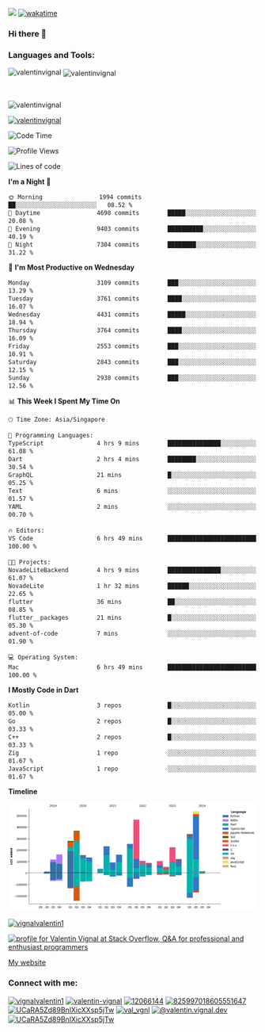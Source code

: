 
![](https://komarev.com/ghpvc/?username=valentinvignal&label=Profile%20views&color=0e75b6&style=flat)
[![wakatime](https://wakatime.com/badge/user/a700230c-ba51-4378-8fbc-fbcb542401ed.svg)](https://wakatime.com/@a700230c-ba51-4378-8fbc-fbcb542401ed)

### Hi there 👋

<h3 align="left">Languages and Tools:</h3>


<p><img align="left" src="https://github-readme-stats.vercel.app/api?username=ValentinVignal&count_private=true&show_icons=true&theme=dark" alt="valentinvignal" /></p>

<p>&nbsp;<img align="center" src="https://github-readme-stats.vercel.app/api/top-langs/?username=ValentinVignal&hide=jupyter%20notebook&layout=compact&theme=dark" alt="valentinvignal" /></p>

<br/>

<p><img align="center" src="https://github-readme-streak-stats.herokuapp.com/?user=valentinvignal&theme=dark" alt="valentinvignal" /></p>


<p align="left"> <a href="https://github.com/ryo-ma/github-profile-trophy"><img src="https://github-profile-trophy.vercel.app/?username=valentinvignal&theme=darkhub" alt="valentinvignal" /></a> </p>

<!--START_SECTION:waka-->
![Code Time](http://img.shields.io/badge/Code%20Time-2%2C810%20hrs%2045%20mins-blue)

![Profile Views](http://img.shields.io/badge/Profile%20Views-0-blue)

![Lines of code](https://img.shields.io/badge/From%20Hello%20World%20I%27ve%20Written-4.1%20million%20lines%20of%20code-blue)

**I'm a Night 🦉** 

```text
🌞 Morning                1994 commits        ██░░░░░░░░░░░░░░░░░░░░░░░   08.52 % 
🌆 Daytime                4698 commits        █████░░░░░░░░░░░░░░░░░░░░   20.08 % 
🌃 Evening                9403 commits        ██████████░░░░░░░░░░░░░░░   40.19 % 
🌙 Night                  7304 commits        ████████░░░░░░░░░░░░░░░░░   31.22 % 
```
📅 **I'm Most Productive on Wednesday** 

```text
Monday                   3109 commits        ███░░░░░░░░░░░░░░░░░░░░░░   13.29 % 
Tuesday                  3761 commits        ████░░░░░░░░░░░░░░░░░░░░░   16.07 % 
Wednesday                4431 commits        █████░░░░░░░░░░░░░░░░░░░░   18.94 % 
Thursday                 3764 commits        ████░░░░░░░░░░░░░░░░░░░░░   16.09 % 
Friday                   2553 commits        ███░░░░░░░░░░░░░░░░░░░░░░   10.91 % 
Saturday                 2843 commits        ███░░░░░░░░░░░░░░░░░░░░░░   12.15 % 
Sunday                   2938 commits        ███░░░░░░░░░░░░░░░░░░░░░░   12.56 % 
```


📊 **This Week I Spent My Time On** 

```text
🕑︎ Time Zone: Asia/Singapore

💬 Programming Languages: 
TypeScript               4 hrs 9 mins        ███████████████░░░░░░░░░░   61.08 % 
Dart                     2 hrs 4 mins        ████████░░░░░░░░░░░░░░░░░   30.54 % 
GraphQL                  21 mins             █░░░░░░░░░░░░░░░░░░░░░░░░   05.25 % 
Text                     6 mins              ░░░░░░░░░░░░░░░░░░░░░░░░░   01.57 % 
YAML                     2 mins              ░░░░░░░░░░░░░░░░░░░░░░░░░   00.70 % 

🔥 Editors: 
VS Code                  6 hrs 49 mins       █████████████████████████   100.00 % 

🐱‍💻 Projects: 
NovadeLiteBackend        4 hrs 9 mins        ███████████████░░░░░░░░░░   61.07 % 
NovadeLite               1 hr 32 mins        ██████░░░░░░░░░░░░░░░░░░░   22.65 % 
flutter                  36 mins             ██░░░░░░░░░░░░░░░░░░░░░░░   08.85 % 
flutter__packages        21 mins             █░░░░░░░░░░░░░░░░░░░░░░░░   05.30 % 
advent-of-code           7 mins              ░░░░░░░░░░░░░░░░░░░░░░░░░   01.90 % 

💻 Operating System: 
Mac                      6 hrs 49 mins       █████████████████████████   100.00 % 
```

**I Mostly Code in Dart** 

```text
Kotlin                   3 repos             █░░░░░░░░░░░░░░░░░░░░░░░░   05.00 % 
Go                       2 repos             █░░░░░░░░░░░░░░░░░░░░░░░░   03.33 % 
C++                      2 repos             █░░░░░░░░░░░░░░░░░░░░░░░░   03.33 % 
Zig                      1 repo              ░░░░░░░░░░░░░░░░░░░░░░░░░   01.67 % 
JavaScript               1 repo              ░░░░░░░░░░░░░░░░░░░░░░░░░   01.67 % 
```



**Timeline**

![Lines of Code chart](https://raw.githubusercontent.com/ValentinVignal/ValentinVignal/main/assets/bar_graph.png)


<!--END_SECTION:waka-->

<p align="left"> <a href="https://twitter.com/vignalvalentin1" target="blank"><img src="https://img.shields.io/twitter/follow/vignalvalentin1?logo=twitter" alt="vignalvalentin1" /></a> </p>

<a href="https://stackoverflow.com/users/12066144/valentin-vignal"><img src="https://stackexchange.com/users/flair/16694563.png?theme=dark" width="208" height="58" alt="profile for Valentin Vignal at Stack Overflow, Q&amp;A for professional and enthusiast programmers" title="profile for Valentin Vignal at Stack Overflow, Q&amp;A for professional and enthusiast programmers"></a>

[My website](https://valentinvignal.github.io/portfolio/)

<h3 align="left">Connect with me:</h3>
<p align="left">
<a href="https://twitter.com/vignalvalentin1" target="blank"><img align="center" src="https://raw.githubusercontent.com/rahuldkjain/github-profile-readme-generator/master/src/images/icons/Social/twitter.svg" alt="vignalvalentin1" height="30" width="40" /></a>
<a href="https://linkedin.com/in/valentin-vignal" target="blank"><img align="center" src="https://raw.githubusercontent.com/rahuldkjain/github-profile-readme-generator/master/src/images/icons/Social/linked-in-alt.svg" alt="valentin-vignal" height="30" width="40" /></a>
<a href="https://stackoverflow.com/users/12066144" target="blank"><img align="center" src="https://raw.githubusercontent.com/rahuldkjain/github-profile-readme-generator/master/src/images/icons/Social/stack-overflow.svg" alt="12066144" height="30" width="40" /></a>
<a href="https://discordapp.com/users/825997018605551647" target="blank"><img align="center" src="https://raw.githubusercontent.com/rahuldkjain/github-profile-readme-generator/master/src/images/icons/Social/discord.svg" alt="825997018605551647" height="30" width="40" /></a>
<a href="https://www.reddit.com/user/ValentinVignal" target="blank"><img align="center" src="https://raw.githubusercontent.com/rahuldkjain/github-profile-readme-generator/master/src/images/icons/Social/reddit.svg" alt="UCaRA5Zd89BnlXicXXsp5jTw" height="30" width="40" /></a>
<a href="https://instagram.com/valentin_vignal" target="blank"><img align="center" src="https://raw.githubusercontent.com/rahuldkjain/github-profile-readme-generator/master/src/images/icons/Social/instagram.svg" alt="val_vgnl" height="30" width="40" /></a>
<a href="https://medium.com/@valentin.vignal.dev" target="blank"><img align="center" src="https://raw.githubusercontent.com/rahuldkjain/github-profile-readme-generator/master/src/images/icons/Social/medium.svg" alt="@valentin.vignal.dev" height="30" width="40" /></a>
<a href="https://www.youtube.com/channel/UCaRA5Zd89BnlXicXXsp5jTw" target="blank"><img align="center" src="https://raw.githubusercontent.com/rahuldkjain/github-profile-readme-generator/master/src/images/icons/Social/youtube.svg" alt="UCaRA5Zd89BnlXicXXsp5jTw" height="30" width="40" /></a>
</p>


